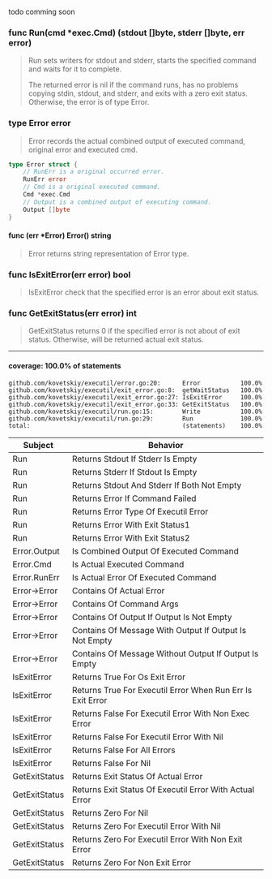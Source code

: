 todo comming soon

### func Run(cmd *exec.Cmd) (stdout []byte, stderr []byte, err error)

> Run sets writers for stdout and stderr, starts the specified command and
> waits for it to complete.
>
> The returned error is nil if the command runs, has no problems copying stdin,
> stdout, and stderr, and exits with a zero exit status. Otherwise, the error
> is of type Error.

### type Error error

> Error records the actual combined output of executed command, original error
> and executed cmd.

```go
type Error struct {
	// RunErr is a original occurred error.
	RunErr error
	// Cmd is a original executed command.
	Cmd *exec.Cmd
	// Output is a combined output of executing command.
	Output []byte
}
```

#### func (err *Error) Error() string

> Error returns string representation of Error type.

### func IsExitError(err error) bool

> IsExitError check that the specified error is an error about exit status.

### func GetExitStatus(err error) int

> GetExitStatus returns 0 if the specified error is not about of exit status.
> Otherwise, will be returned actual exit status.


--------------------------------------------------------------------------

#### coverage: 100.0% of statements

```
github.com/kovetskiy/executil/error.go:20:      Error           100.0%
github.com/kovetskiy/executil/exit_error.go:8:  getWaitStatus   100.0%
github.com/kovetskiy/executil/exit_error.go:27: IsExitError     100.0%
github.com/kovetskiy/executil/exit_error.go:33: GetExitStatus   100.0%
github.com/kovetskiy/executil/run.go:15:        Write           100.0%
github.com/kovetskiy/executil/run.go:29:        Run             100.0%
total:                                          (statements)    100.0%
````
| Subject       | Behavior                          |
| ------------- | --------------------------------- |
| Run           | Returns Stdout If Stderr Is Empty |
| Run           | Returns Stderr If Stdout Is Empty |
| Run           | Returns Stdout And Stderr If Both Not Empty |
| Run           | Returns Error If Command Failed |
| Run           | Returns Error Type Of Executil Error |
| Run           | Returns Error With Exit Status1 |
| Run           | Returns Error With Exit Status2 |
| Error.Output  | Is Combined Output Of Executed Command |
| Error.Cmd     | Is Actual Executed Command |
| Error.RunErr  | Is Actual Error Of Executed Command |
| Error->Error  | Contains Of Actual Error |
| Error->Error  | Contains Of Command Args |
| Error->Error  | Contains Of Output If Output Is Not Empty |
| Error->Error  | Contains Of Message With Output If Output Is Not Empty |
| Error->Error  | Contains Of Message Without Output If Output Is Empty |
| IsExitError   | Returns True For Os Exit Error |
| IsExitError   | Returns True For Executil Error When Run Err Is Exit Error |
| IsExitError   | Returns False For Executil Error With Non Exec Error |
| IsExitError   | Returns False For Executil Error With Nil |
| IsExitError   | Returns False For All Errors |
| IsExitError   | Returns False For Nil |
| GetExitStatus | Returns Exit Status Of Actual Error |
| GetExitStatus | Returns Exit Status Of Executil Error With Actual Error |
| GetExitStatus | Returns Zero For Nil |
| GetExitStatus | Returns Zero For Executil Error With Nil |
| GetExitStatus | Returns Zero For Executil Error With Non Exit Error |
| GetExitStatus | Returns Zero For Non Exit Error |
